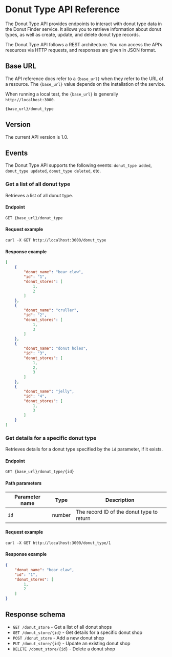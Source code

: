 # Donut Type API Reference

The Donut Type API provides endpoints to interact with donut type data in the Donut Finder service. It allows you to retrieve information about donut types, as well as create, update, and delete donut type records.

The Donut Type API follows a REST architecture. You can access the API’s resources via HTTP requests, and responses are given in JSON format.

## Base URL

The API reference docs refer to a `{base_url}` when they refer to the URL of a resource. The `{base_url}` value depends on the installation of the service.

When running a local test, the `{base_url}` is generally `http://localhost:3000`.

```shell
{base_url}/donut_type
```

## Version

The current API version is 1.0.

## Events

The Donut Type API supports the following events: `donut_type added`, `donut_type updated`, `donut_type deleted`, etc.

### Get a list of all donut type

Retrieves a list of all donut type.

#### Endpoint

```shell
GET {base_url}/donut_type
```

#### Request example

```shell
curl -X GET http://localhost:3000/donut_type
```

#### Response example

```json
[
    {
        "donut_name": "bear claw",
        "id": "1",
        "donut_stores": [
            1,
            2
        ]
    },
    {
        "donut_name": "cruller",
        "id": "2",
        "donut_stores": [
            1,
            3
        ]
    },
    {
        "donut_name": "donut holes",
        "id": "3",
        "donut_stores": [
            1,
            2,
            3
        ]
    },
    {
        "donut_name": "jelly",
        "id": "4",
        "donut_stores": [
            1,
            3
        ]
    }
]
```

### Get details for a specific donut type

Retrieves details for a donut type specified by the `id` parameter, if it exists.

#### Endpoint

```shell
GET {base_url}/donut_type/{id}
```

#### Path parameters

| Parameter name | Type | Description |
| -------------- | ------ | ------------ |
| `id` | number | The record ID of the donut type to return |

#### Request example

```shell
curl -X GET http://localhost:3000/donut_type/1
```

#### Response example

```json
{
    "donut_name": "bear claw",
    "id": "1",
    "donut_stores": [
        1,
        2
    ]
}
```

## Response schema



* `GET /donut_store` - Get a list of all donut shops
* `GET /donut_store/{id}` - Get details for a specific donut shop
* `POST /donut_store` - Add a new donut shop
* `PUT /donut_store/{id}` - Update an existing donut shop
* `DELETE /donut_store/{id}` - Delete a donut shop